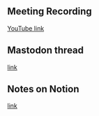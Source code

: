 ## Meeting Recording

[YouTube link](https://youtu.be/pCCPMI-qrhg)

## Mastodon thread

[link](https://neuromatch.social/@OREL/111910080286943186)

## Notes on Notion

[link](---)
